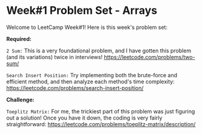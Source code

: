 # Week#1 Problem Set - Arrays

Welcome to LeetCamp Week#1! Here is this week's problem set:

**Required:**

`2 Sum:` This is a very foundational problem, and I have gotten this problem (and its variations) twice in interviews! https://leetcode.com/problems/two-sum/

`Search Insert Position:` Try implementing both the brute-force and efficient method, and then analyze each method's time complexity: https://leetcode.com/problems/search-insert-position/

**Challenge:**

`Toeplitz Matrix:` For me, the trickiest part of this problem was just figuring out a solution! Once you have it down, the coding is very fairly straightforward: https://leetcode.com/problems/toeplitz-matrix/description/

